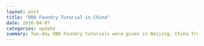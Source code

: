 ```yaml
---
layout: post
title: "OBO Foundry Tutorial in China"
date: 2016-04-07
categories: update
summary: Two-day OBO Foundry tutorials were given in Beijing, China from 4/7 - 4/8.
---
```

